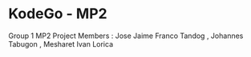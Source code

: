 # KodeGo - MP2
 Group 1 MP2 Project
 Members : Jose Jaime Franco Tandog , Johannes Tabugon , Mesharet Ivan Lorica

 

